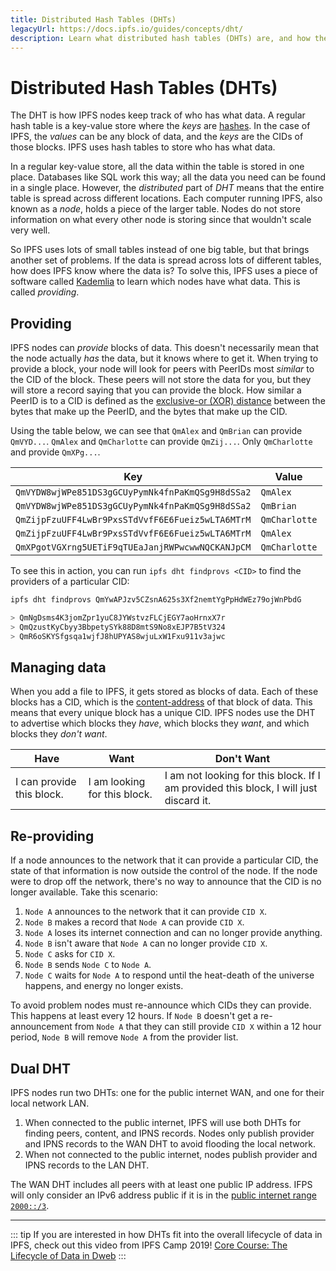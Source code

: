 ```yaml
---
title: Distributed Hash Tables (DHTs)
legacyUrl: https://docs.ipfs.io/guides/concepts/dht/
description: Learn what distributed hash tables (DHTs) are, and how they play a part in the overall lifecycle of IPFS.
---
```


# Distributed Hash Tables (DHTs)

The DHT is how IPFS nodes keep track of who has what data. A regular hash table is a key-value store where the _keys_ are [hashes](/concepts/hashing). In the case of IPFS, the _values_ can be any block of data, and the _keys_ are the CIDs of those blocks. IPFS uses hash tables to store who has what data.

In a regular key-value store, all the data within the table is stored in one place. Databases like SQL work this way; all the data you need can be found in a single place. However, the _distributed_ part of _DHT_ means that the entire table is spread across different locations. Each computer running IPFS, also known as a _node_, holds a piece of the larger table. Nodes do not store information on what every other node is storing since that wouldn't scale very well.

So IPFS uses lots of small tables instead of one big table, but that brings another set of problems. If the data is spread across lots of different tables, how does IPFS know where the data is? To solve this, IPFS uses a piece of software called [Kademlia](https://en.wikipedia.org/wiki/Kademlia) to learn which nodes have what data. This is called _providing_.

## Providing

IPFS nodes can _provide_ blocks of data. This doesn't necessarily mean that the node actually _has_ the data, but it knows where to get it. When trying to provide a block, your node will look for peers with PeerIDs most _similar_ to the CID of the block. These peers will not store the data for you, but they will store a record saying that you can provide the block. How similar a PeerID is to a CID is defined as the [exclusive-or (XOR) distance](https://en.wikipedia.org/wiki/Exclusive_or) between the bytes that make up the PeerID, and the bytes that make up the CID.

Using the table below, we can see that `QmAlex` and `QmBrian` can provide `QmVYD...`. `QmAlex` and `QmCharlotte` can provide `QmZij...`. Only `QmCharlotte` and provide `QmXPg...`.

| Key                                              | Value         |
| ------------------------------------------------ | ------------- |
| `QmVYDW8wjWPe851DS3gGCUyPymNk4fnPaKmQSg9H8dSSa2` | `QmAlex`      |
| `QmVYDW8wjWPe851DS3gGCUyPymNk4fnPaKmQSg9H8dSSa2` | `QmBrian`     |
| `QmZijpFzuUFF4LwBr9PxsSTdVvfF6E6Fueiz5wLTA6MTrM` | `QmCharlotte` |
| `QmZijpFzuUFF4LwBr9PxsSTdVvfF6E6Fueiz5wLTA6MTrM` | `QmAlex`      |
| `QmXPgotVGXrng5UETiF9qTUEaJanjRWPwcwwNQCKANJpCM` | `QmCharlotte` |

To see this in action, you can run `ipfs dht findprovs <CID>` to find the providers of a particular CID:

```bash
ipfs dht findprovs QmYwAPJzv5CZsnA625s3Xf2nemtYgPpHdWEz79ojWnPbdG

> QmNgDsms4K3jomZpr1yuC8JYWstvzFLCjEGY7aoHrnxX7r
> QmQzustKyCbyy3BbpetySYk88D8mtS9No8xEJP7B5tV324
> QmR6oSKYSfgsqa1wjfJ8hUPYAS8wjuLxW1Fxu911v3ajwc
```

## Managing data

When you add a file to IPFS, it gets stored as blocks of data. Each of these blocks has a CID, which is the [content-address](/concepts/content-addressing) of that block of data. This means that every unique block has a unique CID. IPFS nodes use the DHT to advertise which blocks they _have_, which blocks they _want_, and which blocks they _don't want_.

| Have | Want | Don't Want |
| --- | --- | --- |
| I can provide this block. | I am looking for this block. | I am not looking for this block. If I am provided this block, I will just discard it. |

## Re-providing

If a node announces to the network that it can provide a particular CID, the state of that information is now outside the control of the node. If the node were to drop off the network, there's no way to announce that the CID is no longer available. Take this scenario:

1. `Node A` announces to the network that it can provide `CID X`.
1. `Node B` makes a record that `Node A` can provide `CID X`.
1. `Node A` loses its internet connection and can no longer provide anything.
1. `Node B` isn't aware that `Node A` can no longer provide `CID X`.
1. `Node C` asks for `CID X`.
1. `Node B` sends `Node C` to `Node A`.
1. `Node C` waits for `Node A` to respond until the heat-death of the universe happens, and energy no longer exists.

To avoid problem nodes must re-announce which CIDs they can provide. This happens at least every 12 hours. If `Node B` doesn't get a re-announcement from `Node A` that they can still provide `CID X` within a 12 hour period, `Node B` will remove `Node A` from the provider list.

## Dual DHT

IPFS nodes run two DHTs: one for the public internet WAN, and one for their local network LAN.

1. When connected to the public internet, IPFS will use both DHTs for finding peers, content, and IPNS records. Nodes only publish provider and IPNS records to the WAN DHT to avoid flooding the local network.
2. When not connected to the public internet, nodes publish provider and IPNS records to the LAN DHT.

The WAN DHT includes all peers with at least one public IP address. IFPS will only consider an IPv6 address public if it is in the [public internet range `2000::/3`](https://www.iana.org/assignments/ipv6-address-space/ipv6-address-space.xhtml).

---

::: tip
If you are interested in how DHTs fit into the overall lifecycle of data in IPFS, check out this video from IPFS Camp 2019! [Core Course: The Lifecycle of Data in Dweb](https://www.youtube.com/watch?v=fLUq0RkiTBA)
:::
